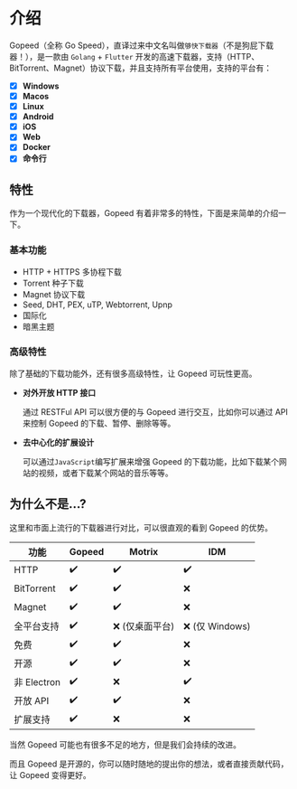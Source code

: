 # 介绍

Gopeed（全称 Go Speed），直译过来中文名叫做`够快下载器`（不是狗屁下载器！），是一款由 `Golang` + `Flutter` 开发的高速下载器，支持（HTTP、BitTorrent、Magnet）协议下载，并且支持所有平台使用，支持的平台有：

- [x] **Windows**
- [x] **Macos**
- [x] **Linux**
- [x] **Android**
- [x] **iOS**
- [x] **Web**
- [x] **Docker**
- [x] **命令行**

## 特性

作为一个现代化的下载器，Gopeed 有着非常多的特性，下面是来简单的介绍一下。

### 基本功能

- HTTP + HTTPS 多协程下载
- Torrent 种子下载
- Magnet 协议下载
- Seed, DHT, PEX, uTP, Webtorrent, Upnp
- 国际化
- 暗黑主题

### 高级特性

除了基础的下载功能外，还有很多高级特性，让 Gopeed 可玩性更高。

- **对外开放 HTTP 接口**

  通过 RESTFul API 可以很方便的与 Gopeed 进行交互，比如你可以通过 API 来控制 Gopeed 的下载、暂停、删除等等。

- **去中心化的扩展设计**

  可以通过`JavaScript`编写扩展来增强 Gopeed 的下载功能，比如下载某个网站的视频，或者下载某个网站的音乐等等。

## 为什么不是...?

这里和市面上流行的下载器进行对比，可以很直观的看到 Gopeed 的优势。

| 功能        | Gopeed | Motrix          | IDM             |
| ----------- | ------ | --------------- | --------------- |
| HTTP        | ✔️     | ✔️              | ✔️              |
| BitTorrent  | ✔️     | ✔️              | ❌              |
| Magnet      | ✔️     | ✔️              | ❌              |
| 全平台支持  | ✔️     | ❌ (仅桌面平台) | ❌ (仅 Windows) |
| 免费        | ✔️     | ✔️              | ❌              |
| 开源        | ✔️     | ✔️              | ❌              |
| 非 Electron | ✔️     | ❌              | ✔️              |
| 开放 API    | ✔️     | ✔️              | ❌              |
| 扩展支持    | ✔️     | ❌              | ❌              |

当然 Gopeed 可能也有很多不足的地方，但是我们会持续的改进。

而且 Gopeed 是开源的，你可以随时随地的提出你的想法，或者直接贡献代码，让 Gopeed 变得更好。
